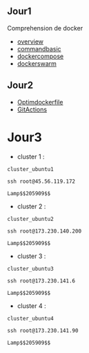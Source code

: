 ## Jour1
Comprehension de docker

* [overview](https://github.com/SitrakaResearchAndPOC/FormationCI_CD_2025/blob/main/jour1_docker/overview.md)
* [commandbasic](https://github.com/SitrakaResearchAndPOC/FormationCI_CD_2025/blob/main/jour1_docker/basic_command.md)
* [dockercompose](https://github.com/SitrakaResearchAndPOC/FormationCI_CD_2025/blob/main/jour1_docker/docker_compose.md)
* [dockerswarm](https://github.com/SitrakaResearchAndPOC/FormationCI_CD_2025/blob/main/jour1_docker/dockerswarm.md)

## Jour2
* [Optimdockerfile](https://github.com/SitrakaResearchAndPOC/FormationCI_CD_2025/blob/main/jour1_docker/optimisation_docker.md)
* [GitActions](https://github.com/SitrakaResearchAndPOC/FormationCI_CD_2025/blob/main/jour2_git_actions/elementaire.md)
# Jour3
* cluster 1 :
```
cluster_ubuntu1
```
```
ssh root@45.56.119.172
```
```
Lamp$$205909$$
```
* cluster 2 :
```
cluster_ubuntu2
```
```
ssh root@173.230.140.200
```
```
Lamp$$205909$$
```
* cluster 3 :
```
cluster_ubuntu3
```
```
ssh root@173.230.141.6
```
```
Lamp$$205909$$
```
* cluster 4 :
```
cluster_ubuntu4
```
```
ssh root@173.230.141.90
```
```
Lamp$$205909$$
```

